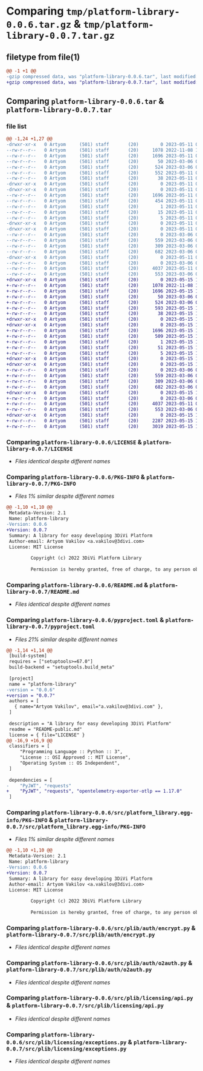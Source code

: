 # Comparing `tmp/platform-library-0.0.6.tar.gz` & `tmp/platform-library-0.0.7.tar.gz`

## filetype from file(1)

```diff
@@ -1 +1 @@
-gzip compressed data, was "platform-library-0.0.6.tar", last modified: Thu May 11 06:40:19 2023, max compression
+gzip compressed data, was "platform-library-0.0.7.tar", last modified: Mon May 15 12:18:35 2023, max compression
```

## Comparing `platform-library-0.0.6.tar` & `platform-library-0.0.7.tar`

### file list

```diff
@@ -1,24 +1,27 @@
-drwxr-xr-x   0 Artyom     (501) staff       (20)        0 2023-05-11 06:40:19.675411 platform-library-0.0.6/
--rw-r--r--   0 Artyom     (501) staff       (20)     1078 2022-11-08 13:08:16.000000 platform-library-0.0.6/LICENSE
--rw-r--r--   0 Artyom     (501) staff       (20)     1696 2023-05-11 06:40:19.675289 platform-library-0.0.6/PKG-INFO
--rw-r--r--   0 Artyom     (501) staff       (20)       50 2023-03-06 08:11:34.000000 platform-library-0.0.6/README-public.md
--rw-r--r--   0 Artyom     (501) staff       (20)      524 2023-03-06 07:49:45.000000 platform-library-0.0.6/README.md
--rw-r--r--   0 Artyom     (501) staff       (20)      552 2023-05-11 06:38:46.000000 platform-library-0.0.6/pyproject.toml
--rw-r--r--   0 Artyom     (501) staff       (20)       38 2023-05-11 06:40:19.675449 platform-library-0.0.6/setup.cfg
-drwxr-xr-x   0 Artyom     (501) staff       (20)        0 2023-05-11 06:40:19.673208 platform-library-0.0.6/src/
-drwxr-xr-x   0 Artyom     (501) staff       (20)        0 2023-05-11 06:40:19.674349 platform-library-0.0.6/src/platform_library.egg-info/
--rw-r--r--   0 Artyom     (501) staff       (20)     1696 2023-05-11 06:40:19.000000 platform-library-0.0.6/src/platform_library.egg-info/PKG-INFO
--rw-r--r--   0 Artyom     (501) staff       (20)      454 2023-05-11 06:40:19.000000 platform-library-0.0.6/src/platform_library.egg-info/SOURCES.txt
--rw-r--r--   0 Artyom     (501) staff       (20)        1 2023-05-11 06:40:19.000000 platform-library-0.0.6/src/platform_library.egg-info/dependency_links.txt
--rw-r--r--   0 Artyom     (501) staff       (20)       15 2023-05-11 06:40:19.000000 platform-library-0.0.6/src/platform_library.egg-info/requires.txt
--rw-r--r--   0 Artyom     (501) staff       (20)        5 2023-05-11 06:40:19.000000 platform-library-0.0.6/src/platform_library.egg-info/top_level.txt
-drwxr-xr-x   0 Artyom     (501) staff       (20)        0 2023-05-11 06:40:19.673323 platform-library-0.0.6/src/plib/
-drwxr-xr-x   0 Artyom     (501) staff       (20)        0 2023-05-11 06:40:19.674767 platform-library-0.0.6/src/plib/auth/
--rw-r--r--   0 Artyom     (501) staff       (20)        0 2023-03-06 07:47:25.000000 platform-library-0.0.6/src/plib/auth/__init__.py
--rw-r--r--   0 Artyom     (501) staff       (20)      559 2023-03-06 07:47:25.000000 platform-library-0.0.6/src/plib/auth/encrypt.py
--rw-r--r--   0 Artyom     (501) staff       (20)      309 2023-03-06 07:47:25.000000 platform-library-0.0.6/src/plib/auth/jwt.py
--rw-r--r--   0 Artyom     (501) staff       (20)      682 2023-03-06 07:47:25.000000 platform-library-0.0.6/src/plib/auth/o2auth.py
-drwxr-xr-x   0 Artyom     (501) staff       (20)        0 2023-05-11 06:40:19.675145 platform-library-0.0.6/src/plib/licensing/
--rw-r--r--   0 Artyom     (501) staff       (20)        0 2023-03-06 07:29:21.000000 platform-library-0.0.6/src/plib/licensing/__init__.py
--rw-r--r--   0 Artyom     (501) staff       (20)     4037 2023-05-11 06:38:08.000000 platform-library-0.0.6/src/plib/licensing/api.py
--rw-r--r--   0 Artyom     (501) staff       (20)      553 2023-03-06 07:29:21.000000 platform-library-0.0.6/src/plib/licensing/exceptions.py
+drwxr-xr-x   0 Artyom     (501) staff       (20)        0 2023-05-15 12:18:35.677415 platform-library-0.0.7/
+-rw-r--r--   0 Artyom     (501) staff       (20)     1078 2022-11-08 13:08:16.000000 platform-library-0.0.7/LICENSE
+-rw-r--r--   0 Artyom     (501) staff       (20)     1696 2023-05-15 12:18:35.677298 platform-library-0.0.7/PKG-INFO
+-rw-r--r--   0 Artyom     (501) staff       (20)       50 2023-03-06 08:11:34.000000 platform-library-0.0.7/README-public.md
+-rw-r--r--   0 Artyom     (501) staff       (20)      524 2023-03-06 07:49:45.000000 platform-library-0.0.7/README.md
+-rw-r--r--   0 Artyom     (501) staff       (20)      593 2023-05-15 12:18:09.000000 platform-library-0.0.7/pyproject.toml
+-rw-r--r--   0 Artyom     (501) staff       (20)       38 2023-05-15 12:18:35.677452 platform-library-0.0.7/setup.cfg
+drwxr-xr-x   0 Artyom     (501) staff       (20)        0 2023-05-15 12:18:35.674019 platform-library-0.0.7/src/
+drwxr-xr-x   0 Artyom     (501) staff       (20)        0 2023-05-15 12:18:35.675549 platform-library-0.0.7/src/platform_library.egg-info/
+-rw-r--r--   0 Artyom     (501) staff       (20)     1696 2023-05-15 12:18:35.000000 platform-library-0.0.7/src/platform_library.egg-info/PKG-INFO
+-rw-r--r--   0 Artyom     (501) staff       (20)      509 2023-05-15 12:18:35.000000 platform-library-0.0.7/src/platform_library.egg-info/SOURCES.txt
+-rw-r--r--   0 Artyom     (501) staff       (20)        1 2023-05-15 12:18:35.000000 platform-library-0.0.7/src/platform_library.egg-info/dependency_links.txt
+-rw-r--r--   0 Artyom     (501) staff       (20)       51 2023-05-15 12:18:35.000000 platform-library-0.0.7/src/platform_library.egg-info/requires.txt
+-rw-r--r--   0 Artyom     (501) staff       (20)        5 2023-05-15 12:18:35.000000 platform-library-0.0.7/src/platform_library.egg-info/top_level.txt
+drwxr-xr-x   0 Artyom     (501) staff       (20)        0 2023-05-15 12:18:35.674213 platform-library-0.0.7/src/plib/
+drwxr-xr-x   0 Artyom     (501) staff       (20)        0 2023-05-15 12:18:35.676369 platform-library-0.0.7/src/plib/auth/
+-rw-r--r--   0 Artyom     (501) staff       (20)        0 2023-03-06 07:47:25.000000 platform-library-0.0.7/src/plib/auth/__init__.py
+-rw-r--r--   0 Artyom     (501) staff       (20)      559 2023-03-06 07:47:25.000000 platform-library-0.0.7/src/plib/auth/encrypt.py
+-rw-r--r--   0 Artyom     (501) staff       (20)      309 2023-03-06 07:47:25.000000 platform-library-0.0.7/src/plib/auth/jwt.py
+-rw-r--r--   0 Artyom     (501) staff       (20)      682 2023-03-06 07:47:25.000000 platform-library-0.0.7/src/plib/auth/o2auth.py
+drwxr-xr-x   0 Artyom     (501) staff       (20)        0 2023-05-15 12:18:35.676767 platform-library-0.0.7/src/plib/licensing/
+-rw-r--r--   0 Artyom     (501) staff       (20)        0 2023-03-06 07:29:21.000000 platform-library-0.0.7/src/plib/licensing/__init__.py
+-rw-r--r--   0 Artyom     (501) staff       (20)     4037 2023-05-11 06:38:08.000000 platform-library-0.0.7/src/plib/licensing/api.py
+-rw-r--r--   0 Artyom     (501) staff       (20)      553 2023-03-06 07:29:21.000000 platform-library-0.0.7/src/plib/licensing/exceptions.py
+drwxr-xr-x   0 Artyom     (501) staff       (20)        0 2023-05-15 12:18:35.677137 platform-library-0.0.7/src/plib/tracing/
+-rw-r--r--   0 Artyom     (501) staff       (20)     2287 2023-05-15 12:18:09.000000 platform-library-0.0.7/src/plib/tracing/__init__.py
+-rw-r--r--   0 Artyom     (501) staff       (20)     3019 2023-05-15 12:18:09.000000 platform-library-0.0.7/src/plib/tracing/utils.py
```

### Comparing `platform-library-0.0.6/LICENSE` & `platform-library-0.0.7/LICENSE`

 * *Files identical despite different names*

### Comparing `platform-library-0.0.6/PKG-INFO` & `platform-library-0.0.7/PKG-INFO`

 * *Files 1% similar despite different names*

```diff
@@ -1,10 +1,10 @@
 Metadata-Version: 2.1
 Name: platform-library
-Version: 0.0.6
+Version: 0.0.7
 Summary: A library for easy developing 3DiVi Platform
 Author-email: Artyom Vakilov <a.vakilov@3divi.com>
 License: MIT License
         
         Copyright (c) 2022 3DiVi Platform Library
         
         Permission is hereby granted, free of charge, to any person obtaining a copy
```

### Comparing `platform-library-0.0.6/README.md` & `platform-library-0.0.7/README.md`

 * *Files identical despite different names*

### Comparing `platform-library-0.0.6/pyproject.toml` & `platform-library-0.0.7/pyproject.toml`

 * *Files 21% similar despite different names*

```diff
@@ -1,14 +1,14 @@
 [build-system]
 requires = ["setuptools>=67.0"]
 build-backend = "setuptools.build_meta"
 
 [project]
 name = "platform-library"
-version = "0.0.6"
+version = "0.0.7"
 authors = [
   { name="Artyom Vakilov", email="a.vakilov@3divi.com" },
 ]
 
 description = "A library for easy developing 3DiVi Platform"
 readme = "README-public.md"
 license = { file="LICENSE" }
@@ -16,9 +16,9 @@
 classifiers = [
     "Programming Language :: Python :: 3",
     "License :: OSI Approved :: MIT License",
     "Operating System :: OS Independent",
 ]
 
 dependencies = [
-    "PyJWT", "requests"
+    "PyJWT", "requests", "opentelemetry-exporter-otlp == 1.17.0"
 ]
```

### Comparing `platform-library-0.0.6/src/platform_library.egg-info/PKG-INFO` & `platform-library-0.0.7/src/platform_library.egg-info/PKG-INFO`

 * *Files 1% similar despite different names*

```diff
@@ -1,10 +1,10 @@
 Metadata-Version: 2.1
 Name: platform-library
-Version: 0.0.6
+Version: 0.0.7
 Summary: A library for easy developing 3DiVi Platform
 Author-email: Artyom Vakilov <a.vakilov@3divi.com>
 License: MIT License
         
         Copyright (c) 2022 3DiVi Platform Library
         
         Permission is hereby granted, free of charge, to any person obtaining a copy
```

### Comparing `platform-library-0.0.6/src/plib/auth/encrypt.py` & `platform-library-0.0.7/src/plib/auth/encrypt.py`

 * *Files identical despite different names*

### Comparing `platform-library-0.0.6/src/plib/auth/o2auth.py` & `platform-library-0.0.7/src/plib/auth/o2auth.py`

 * *Files identical despite different names*

### Comparing `platform-library-0.0.6/src/plib/licensing/api.py` & `platform-library-0.0.7/src/plib/licensing/api.py`

 * *Files identical despite different names*

### Comparing `platform-library-0.0.6/src/plib/licensing/exceptions.py` & `platform-library-0.0.7/src/plib/licensing/exceptions.py`

 * *Files identical despite different names*

